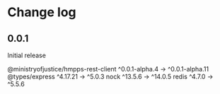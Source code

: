 # Change log

## 0.0.1

Initial release

  @ministryofjustice/hmpps-rest-client  ^0.0.1-alpha.4  →  ^0.0.1-alpha.11
  @types/express                              ^4.17.21  →           ^5.0.3
  nock                                         ^13.5.6  →          ^14.0.5
  redis                                         ^4.7.0  →           ^5.5.6